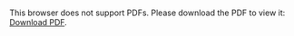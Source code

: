 <object data="christ-in-song/CIS1908pdfs/363.pdf" type="application/pdf" width="100%" height="1024px">
    <embed src="christ-in-song/CIS1908pdfs/363.pdf">
        <p>This browser does not support PDFs. Please download the PDF to view it: <a href="christ-in-song/CIS1908pdfs/363.pdf">Download PDF</a>.</p>
    </embed>
</object>
